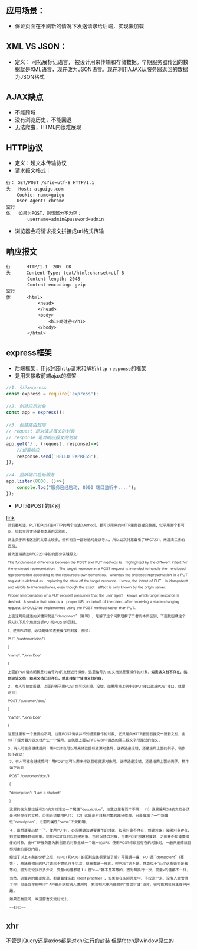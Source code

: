 ## 应用场景： 
* 保证页面在不刷新的情况下发送请求给后端，实现懒加载

## XML VS JSON：
* 定义： 可拓展标记语言， 被设计用来传输和存储数据。早期服务器传回的数据就是XML语言，现在改为JSON语言。现在利用AJAX从服务器返回的数据为JSON格式

## AJAX缺点
*   不能跨域
*   没有浏览历史，不能回退
*   无法爬虫，HTML内很难展现

## HTTP协议
* 定义：超文本传输协议
* 请求报文格式：
```
行： GET/POST /s?ie=utf-8 HTTP/1.1
头   Host: atguigu.com
    Cookie: name=guigu
    User-Agent: chrome
空行
体   如果为POST，则该部分不为空：
        username=admin&password=admin
```
* 浏览器会将请求报文拼接成url格式传输

## 响应报文
```
行      HTTP/1.1  200  OK
头      Content-Type: text/html;charset=utf-8
        Content-length: 2048
        Content-encoding: gzip
空行    
体      <html>
            <head>
            </head>
            <body>
                <h1>尚硅谷</h1>
            </body>
        </html>
```

## express框架
* 后端框架，用js封装`http`请求和解析`http response`的框架
* 是用来接收前端ajax的框架

```javascript
//1. 引入express
const express = require('express');

//2. 创建应用对象
const app = express();

//3. 创建路由规则
// request 是对请求报文的封装
// response 是对响应报文的封装
app.get('/', (request, response)=>{
    //设置响应
    response.send('HELLO EXPRESS');
});

//4. 监听端口启动服务
app.listen(8000, ()=>{
    console.log("服务已经启动, 8000 端口监听中....");
});
``` 

* PUT和POST的区别

[link](https://cloud.tencent.com/developer/news/39873)
![](./Image/Ajax/1.png)
![](./Image/Ajax/2.png)


## xhr

不管是jQuery还是axios都是对xhr进行的封装
但是fetch是window原生的